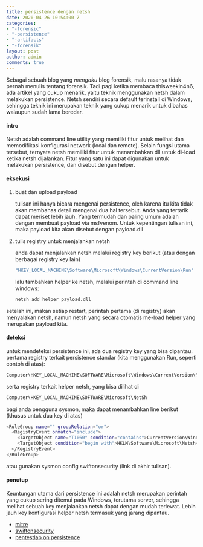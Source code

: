 ```yaml
---
title: persistence dengan netsh
date: 2020-04-26 10:54:00 Z
categories:
- "-forensic"
- "-persistence"
- "-artifacts"
- "-forensik"
layout: post
author: admin
comments: true
---
```


Sebagai sebuah blog yang *mengaku* blog forensik, malu rasanya tidak pernah menulis tentang forensik. Tadi pagi ketika membaca thisweekin4n6, ada artikel yang cukup menarik, yaitu teknik menggunakan netsh dalam melakukan persistence. Netsh sendiri secara default terinstall di Windows, sehingga teknik ini merupakan teknik yang cukup menarik untuk dibahas walaupun sudah lama beredar.

<!--more-->

#### intro
Netsh adalah command line utility yang memiliki fitur untuk melihat dan memodifikasi konfigurasi network (local dan remote). Selain fungsi utama tersebut, ternyata netsh memiliki fitur untuk menambahkan dll untuk di-load ketika netsh dijalankan. Fitur  yang satu ini dapat digunakan untuk melakukan persistence, dan disebut dengan helper.

#### eksekusi

1. buat dan upload payload

    tulisan ini hanya bicara mengenai persistence, oleh karena itu kita tidak akan membahas detail mengenai dua hal tersebut. Anda yang tertarik dapat meriset lebih jauh. Yang termudah dan paling umum adalah dengan membuat payload via msfvenom. Untuk kepentingan tulisan ini, maka payload kita akan disebut dengan payload.dll


2. tulis registry untuk menjalankan  netsh

    anda dapat menjalankan netsh melalui registry key berikut (atau dengan berbagai registry key lain)
    ```bash
    "HKEY_LOCAL_MACHINE\Software\Microsoft\Windows\CurrentVersion\Run" /v namakey /t REG_SZ /d "C:\Windows\System32\netsh"
    ```

    lalu tambahkan helper ke netsh, melalui perintah di command line windows:
    ```bash
    netsh add helper payload.dll
    ```

setelah ini, makan setiap restart, perintah pertama (di registry) akan menyalakan netsh, namun netsh yang secara otomatis me-load helper yang merupakan payload kita.

#### deteksi
untuk mendeteksi persistence ini, ada dua registry key yang bisa dipantau. pertama registry terkait persistence standar (kita menggunakan Run, seperti contoh di atas):

```js
Computer\HKEY_LOCAL_MACHINE\SOFTWARE\Microsoft\Windows\CurrentVersion\Run
```

serta registry terkait helper netsh, yang bisa dilihat di
```bash
Computer\HKEY_LOCAL_MACHINE\SOFTWARE\Microsoft\NetSh
```

bagi anda pengguna sysmon, maka dapat menambahkan line berikut (khusus untuk dua key di atas)
```bash
<RuleGroup name="" groupRelation="or">
  <RegistryEvent onmatch="include">
    <TargetObject name="T1060" condition="contains">CurrentVersion\Windows\Run</TargetObject> <!--Windows: [ https://msdn.microsoft.com/en-us/library/jj874148.aspx ] -->
    <TargetObject condition="begin with">HKLM\Software\Microsoft\Netsh</TargetObject> <!--Windows: Netsh helper DLL [ https://attack.mitre.org/wiki/Technique/T1128 ] -->
  </RegistryEvent>
</RuleGroup>
```
atau gunakan sysmon config swiftonsecurity (link di akhir tulisan).

#### penutup
Keuntungan utama dari persistence ini adalah netsh merupakan perintah yang cukup sering ditemui pada Windows, terutama server, sehingga melihat sebuah key menjalankan netsh dapat dengan mudah terlewat. Lebih jauh key konfigurasi helper netsh termasuk yang jarang dipantau.


* [mitre](https://attack.mitre.org/techniques/T1128/)
* [swiftonsecurity](https://github.com/SwiftOnSecurity/sysmon-config/blob/master/sysmonconfig-export.xml)
* [pentestlab on persistence](https://pentestlab.blog/2019/10/29/persistence-netsh-helper-dll/)

